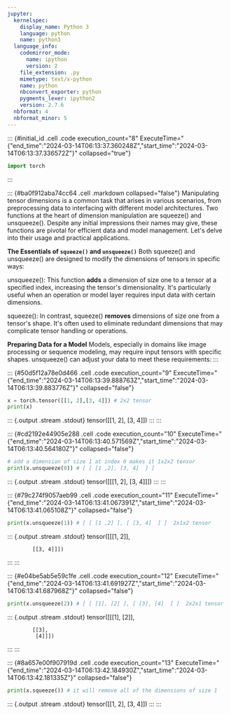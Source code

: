 ```yaml
---
jupyter:
  kernelspec:
    display_name: Python 3
    language: python
    name: python3
  language_info:
    codemirror_mode:
      name: ipython
      version: 2
    file_extension: .py
    mimetype: text/x-python
    name: python
    nbconvert_exporter: python
    pygments_lexer: ipython2
    version: 2.7.6
  nbformat: 4
  nbformat_minor: 5
---
```


::: {#initial_id .cell .code execution_count="8" ExecuteTime="{\"end_time\":\"2024-03-14T06:13:37.360248Z\",\"start_time\":\"2024-03-14T06:13:37.336572Z\"}" collapsed="true"}
``` python
import torch
```
:::

::: {#ba0f912aba74cc64 .cell .markdown collapsed="false"}
Manipulating tensor dimensions is a common task that arises in various
scenarios, from preprocessing data to interfacing with different model
architectures. Two functions at the heart of dimension manipulation are
squeeze() and unsqueeze(). Despite any initial impressions their names
may give, these functions are pivotal for efficient data and model
management. Let\'s delve into their usage and practical applications.

**The Essentials of `squeeze()` and `unsqueeze()`** Both squeeze() and
unsqueeze() are designed to modify the dimensions of tensors in specific
ways:

unsqueeze(): This function **adds** a dimension of size one to a tensor
at a specified index, increasing the tensor\'s dimensionality. It\'s
particularly useful when an operation or model layer requires input data
with certain dimensions.

squeeze(): In contrast, squeeze() **removes** dimensions of size one
from a tensor\'s shape. It\'s often used to eliminate redundant
dimensions that may complicate tensor handling or operations.

**Preparing Data for a Model** Models, especially in domains like image
processing or sequence modeling, may require input tensors with specific
shapes. unsqueeze() can adjust your data to meet these requirements:
:::

::: {#50d5f12a78e0d466 .cell .code execution_count="9" ExecuteTime="{\"end_time\":\"2024-03-14T06:13:39.888763Z\",\"start_time\":\"2024-03-14T06:13:39.883776Z\"}" collapsed="false"}
``` python
x = torch.tensor([[1, 2],[3, 4]]) # 2x2 tensor 
print(x)
```

::: {.output .stream .stdout}
    tensor([[1, 2],
            [3, 4]])
:::
:::

::: {#cd2192e44905e288 .cell .code execution_count="10" ExecuteTime="{\"end_time\":\"2024-03-14T06:13:40.571569Z\",\"start_time\":\"2024-03-14T06:13:40.564180Z\"}" collapsed="false"}
``` python
# add a dimension of size 1 at index 0 makes it 1x2x2 tensor 
print(x.unsqueeze(0)) # [ [ [1 ,2], [3, 4]  ] ]
```

::: {.output .stream .stdout}
    tensor([[[1, 2],
             [3, 4]]])
:::
:::

::: {#79c274f9057aeb99 .cell .code execution_count="11" ExecuteTime="{\"end_time\":\"2024-03-14T06:13:41.067391Z\",\"start_time\":\"2024-03-14T06:13:41.065108Z\"}" collapsed="false"}
``` python
print(x.unsqueeze(1)) # [ [ [1 ,2] ], [ [3, 4]  ] ]  2x1x2 tensor
```

::: {.output .stream .stdout}
    tensor([[[1, 2]],

            [[3, 4]]])
:::
:::

::: {#e04be5ab5e59c1fe .cell .code execution_count="12" ExecuteTime="{\"end_time\":\"2024-03-14T06:13:41.691927Z\",\"start_time\":\"2024-03-14T06:13:41.687968Z\"}" collapsed="false"}
``` python
print(x.unsqueeze(2)) # [ [ [1], [2] ], [ [3], [4]  ] ]  2x2x1 tensor
```

::: {.output .stream .stdout}
    tensor([[[1],
             [2]],

            [[3],
             [4]]])
:::
:::

::: {#8a657e00f907919d .cell .code execution_count="13" ExecuteTime="{\"end_time\":\"2024-03-14T06:13:42.184930Z\",\"start_time\":\"2024-03-14T06:13:42.181335Z\"}" collapsed="false"}
``` python
print(x.squeeze()) # it will remove all of the dimensions of size 1
```

::: {.output .stream .stdout}
    tensor([[1, 2],
            [3, 4]])
:::
:::
